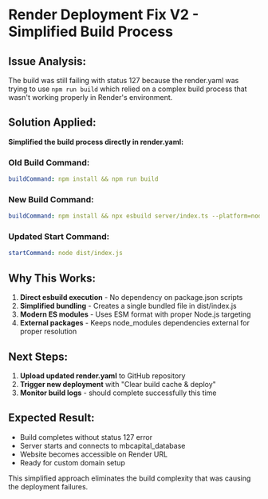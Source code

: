 # Render Deployment Fix V2 - Simplified Build Process

## Issue Analysis:
The build was still failing with status 127 because the render.yaml was trying to use `npm run build` which relied on a complex build process that wasn't working properly in Render's environment.

## Solution Applied:
**Simplified the build process directly in render.yaml:**

### Old Build Command:
```yaml
buildCommand: npm install && npm run build
```

### New Build Command:
```yaml
buildCommand: npm install && npx esbuild server/index.ts --platform=node --packages=external --bundle --format=esm --outdir=dist --target=es2022
```

### Updated Start Command:
```yaml
startCommand: node dist/index.js
```

## Why This Works:
1. **Direct esbuild execution** - No dependency on package.json scripts
2. **Simplified bundling** - Creates a single bundled file in dist/index.js
3. **Modern ES modules** - Uses ESM format with proper Node.js targeting
4. **External packages** - Keeps node_modules dependencies external for proper resolution

## Next Steps:
1. **Upload updated render.yaml** to GitHub repository
2. **Trigger new deployment** with "Clear build cache & deploy"
3. **Monitor build logs** - should complete successfully this time

## Expected Result:
- Build completes without status 127 error
- Server starts and connects to mbcapital_database
- Website becomes accessible on Render URL
- Ready for custom domain setup

This simplified approach eliminates the build complexity that was causing the deployment failures.